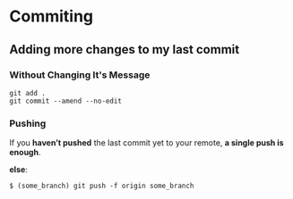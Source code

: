 # Commiting 

## Adding more changes to my last commit

### Without Changing It's Message
```
git add .
git commit --amend --no-edit
```

### Pushing

If you **haven’t pushed** the last commit yet to your remote, **a single push is enough**.

**else**:

```
$ (some_branch) git push -f origin some_branch
```
